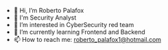 - 👋 Hi, I’m Roberto Palafox
- 🤖 I'm Security Analyst
- 👀 I’m interested in CyberSecurity red team 
- 🌱 I’m currently learning Frontend and Backend
- 📫 How to reach me:  roberto_palafox1@hotmail.com

<!---
robertopalafox1/robertopalafox1 is a ✨ special ✨ repository because its `README.md` (this file) appears on your GitHub profile.
You can click the Preview link to take a look at your changes.
--->

